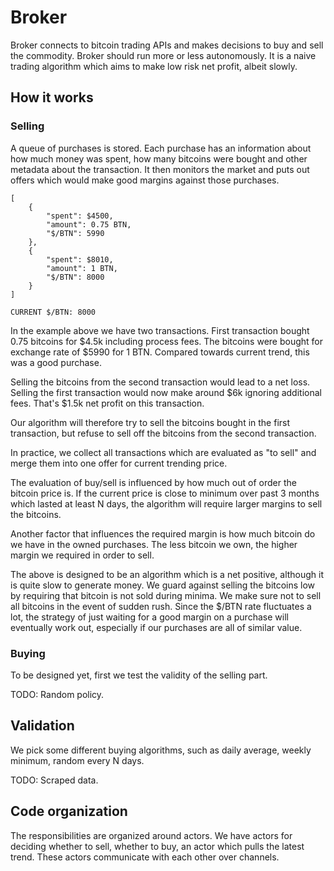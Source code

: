 # Broker

Broker connects to bitcoin trading APIs and makes decisions to buy and sell the
commodity. Broker should run more or less autonomously. It is a naive trading
algorithm which aims to make low risk net profit, albeit slowly.

## How it works

### Selling
A queue of purchases is stored. Each purchase has an information about how much
money was spent, how many bitcoins were bought and other metadata about the
transaction. It then monitors the market and puts out offers which would make
good margins against those purchases.

```
[
    {
        "spent": $4500,
        "amount": 0.75 BTN,
        "$/BTN": 5990
    },
    {
        "spent": $8010,
        "amount": 1 BTN,
        "$/BTN": 8000
    }
]

CURRENT $/BTN: 8000
```

In the example above we have two transactions. First transaction bought 0.75
bitcoins for $4.5k including process fees. The bitcoins were bought for exchange
rate of $5990 for 1 BTN. Compared towards current trend, this was a good
purchase.

Selling the bitcoins from the second transaction would lead to a net loss.
Selling the first transaction would now make around $6k ignoring additional
fees. That's $1.5k net profit on this transaction.

Our algorithm will therefore try to sell the bitcoins bought in the first
transaction, but refuse to sell off the bitcoins from the second transaction.

In practice, we collect all transactions which are evaluated as "to sell" and
merge them into one offer for current trending price.

The evaluation of buy/sell is influenced by how much out of order the bitcoin
price is. If the current price is close to minimum over past 3 months which
lasted at least N days, the algorithm will require larger margins to sell the
bitcoins.

Another factor that influences the required margin is how much bitcoin do we
have in the owned purchases. The less bitcoin we own, the higher margin we
required in order to sell.

The above is designed to be an algorithm which is a net positive, although it
is quite slow to generate money. We guard against selling the bitcoins low by
requiring that bitcoin is not sold during minima. We make sure not to sell all
bitcoins in the event of sudden rush. Since the $/BTN rate fluctuates a lot,
the strategy of just waiting for a good margin on a purchase will eventually
work out, especially if our purchases are all of similar value.

### Buying
To be designed yet, first we test the validity of the selling part.

TODO: Random policy.

## Validation
We pick some different buying algorithms, such as daily average, weekly minimum,
random every N days.

TODO: Scraped data.

## Code organization
The responsibilities are organized around actors. We have actors for deciding
whether to sell, whether to buy, an actor which pulls the latest trend. These
actors communicate with each other over channels.
